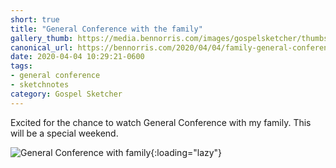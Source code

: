 ```yaml
---
short: true
title: "General Conference with the family"
gallery_thumb: https://media.bennorris.com/images/gospelsketcher/thumbs/apr-20-family.jpg
canonical_url: https://bennorris.com/2020/04/04/family-general-conference
date: 2020-04-04 10:29:21-0600
tags:
- general conference
- sketchnotes
category: Gospel Sketcher
---
```


Excited for the chance to watch General Conference with my family. This will be a special weekend.

![General Conference with family](https://media.bennorris.com/images/gospelsketcher/general-conference/apr-2020/apr-20-family.jpg){:loading="lazy"}
